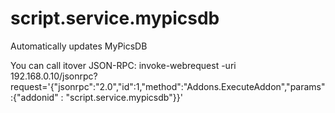 script.service.mypicsdb
=======================

Automatically updates MyPicsDB

You can call itover JSON-RPC:
invoke-webrequest -uri 192.168.0.10/jsonrpc?request='{"jsonrpc":"2.0","id":1,"method":"Addons.ExecuteAddon","params":{"addonid" : "script.service.mypicsdb"}}'